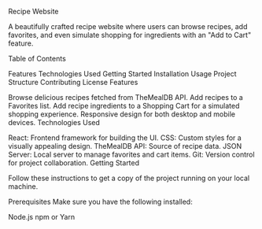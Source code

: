 Recipe Website

A beautifully crafted recipe website where users can browse recipes, add favorites, and even simulate shopping for ingredients with an "Add to Cart" feature.

Table of Contents

Features
Technologies Used
Getting Started
Installation
Usage
Project Structure
Contributing
License
Features

Browse delicious recipes fetched from TheMealDB API.
Add recipes to a Favorites list.
Add recipe ingredients to a Shopping Cart for a simulated shopping experience.
Responsive design for both desktop and mobile devices.
Technologies Used

React: Frontend framework for building the UI.
CSS: Custom styles for a visually appealing design.
TheMealDB API: Source of recipe data.
JSON Server: Local server to manage favorites and cart items.
Git: Version control for project collaboration.
Getting Started

Follow these instructions to get a copy of the project running on your local machine.

Prerequisites
Make sure you have the following installed:

Node.js
npm or Yarn
